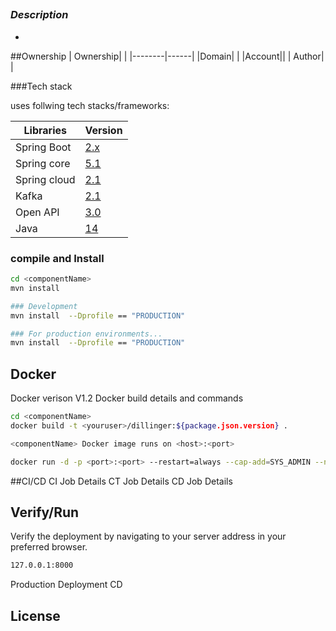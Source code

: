 ## <componentName>

### _Description_

- <comments>

##Ownership 
| Ownership| |
|--------|------|
|Domain| <Domain> |
|Account|<Account>|
| Author| <bluescript>|


###Tech stack

<componentName> uses follwing tech stacks/frameworks:

| Libraries | Version |
| ------ | ------ |
| Spring Boot | [2.x][PlDb] |
| Spring core | [5.1][PlDb] |
| Spring cloud | [2.1][PlDb] |
| Kafka| [2.1][PlDb] |
| Open API | [3.0][PlDb] |
| Java | [14][PlDb] |



### compile and Install 

```sh 
cd <componentName> 
mvn install

### Development
mvn install  --Dprofile == "PRODUCTION"

### For production environments...
mvn install  --Dprofile == "PRODUCTION"

```

## Docker

Docker verison  V1.2
Docker build details and commands
```sh
cd <componentName>
docker build -t <youruser>/dillinger:${package.json.version} .

<componentName> Docker image runs on <host>:<port>

docker run -d -p <port>:<port> --restart=always --cap-add=SYS_ADMIN --name=<componentName> <youruser>/<componentName>:<dockerImageVersion>
```
##CI/CD
	 CI Job Details
	 CT Job Details
	 CD Job Details

## Verify/Run

Verify the deployment by navigating to your server address in
your preferred browser.

```sh
127.0.0.1:8000
```
Production Deployment
CD

## License



[//]: # (These are reference links used in the body of this note and get stripped out when the markdown processor does its job. There is no need to format nicely because it shouldn't be seen. Thanks SO - http://stackoverflow.com/questions/4823468/store-comments-in-markdown-syntax)

   [dill]: <https://github.com/joemccann/dillinger>
   [git-repo-url]: <https://github.com/joemccann/dillinger.git>
   [john gruber]: <http://daringfireball.net>
   [df1]: <http://daringfireball.net/projects/markdown/>
   [markdown-it]: <https://github.com/markdown-it/markdown-it>
   [Ace Editor]: <http://ace.ajax.org>
   [node.js]: <http://nodejs.org>
   [Twitter Bootstrap]: <http://twitter.github.com/bootstrap/>
   [jQuery]: <http://jquery.com>
   [@tjholowaychuk]: <http://twitter.com/tjholowaychuk>
   [express]: <http://expressjs.com>
   [AngularJS]: <http://angularjs.org>
   [bluescript]: <https://bluescript.ai>
   [Gulp]: <http://gulpjs.com>

   [PlDb]: <https://github.com/joemccann/dillinger/tree/master/plugins/dropbox/README.md>
   [PlGh]: <https://github.com/joemccann/dillinger/tree/master/plugins/github/README.md>
   [PlGd]: <https://github.com/joemccann/dillinger/tree/master/plugins/googledrive/README.md>
   [PlOd]: <https://github.com/joemccann/dillinger/tree/master/plugins/onedrive/README.md>
   [PlMe]: <https://github.com/joemccann/dillinger/tree/master/plugins/medium/README.md>
   [PlGa]: <https://github.com/RahulHP/dillinger/blob/master/plugins/googleanalytics/README.md>
